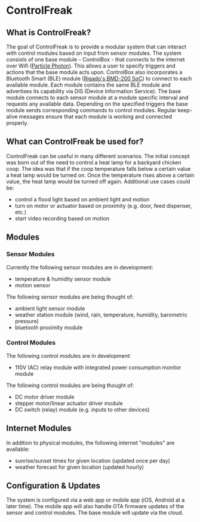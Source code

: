 # ControlFreak

## What is ControlFreak?
The goal of ControlFreak is to provide a modular system that can interact with control modules based on input from sensor modules. The system consists of one base module - ControlBox - that connects to the internet over Wifi ([Particle Photon][Photon]). This allows a user to specify triggers and actions that the base module acts upon. ControlBox also incorporates a Bluetooth Smart (BLE) module ([Rigado's BMD-200 SoC][BMD-200]) to connect to each available module. Each module contains the same BLE module and advertises its capability via DIS (Device Information Service). The base module connects to each sensor module at a module specific interval and requests any available data. Depending on the specified triggers the base module sends corresponding commands to control modules. Regular keep-alive messages ensure that each module is working and connected properly.

## What can ControlFreak be used for?
ControlFreak can be useful in many different scenarios. The initial concept was born out of the need to control a heat lamp for a backyard chicken coop. The idea was that if the coop temperature falls below a certain value a heat lamp would be turned on. Once the temperature rises above a certain value, the heat lamp would be turned off again.
Additional use cases could be:

* control a flood light based on ambient light and motion
* turn on motor or actuator based on proximity (e.g. door, feed dispenser, etc.)
* start video recording based on motion

## Modules
### Sensor Modules
Currently the following sensor modules are in development:

* temperature & humidity sensor module
* motion sensor

The following sensor modules are being thought of:

* ambient light sensor module
* weather station module (wind, rain, temperature, humidity, barometric pressure)
* bluetooth proximity module

### Control Modules
The following control modules are in development:

* 110V (AC) relay module with integrated power consumption monitor module

The following control modules are being thought of:

* DC motor driver module
* stepper motor/linear actuator driver module
* DC switch (relay) module (e.g. inputs to other devices)

## Internet Modules
In addition to physical modules, the following internet "modules" are available:

* sunrise/sunset times for given location (updated once per day)
* weather forecast for given location (updated hourly)

## Configuration & Updates
The system is configured via a web app or mobile app (iOS, Android at a later time). The mobile app will also handle OTA firmware updates of the sensor and control modules. The base module will update via the cloud.




[Photon]: http://www.particle.io/prototype#photon
[BMD-200]: https://www.rigado.com/product/bmd-200/

